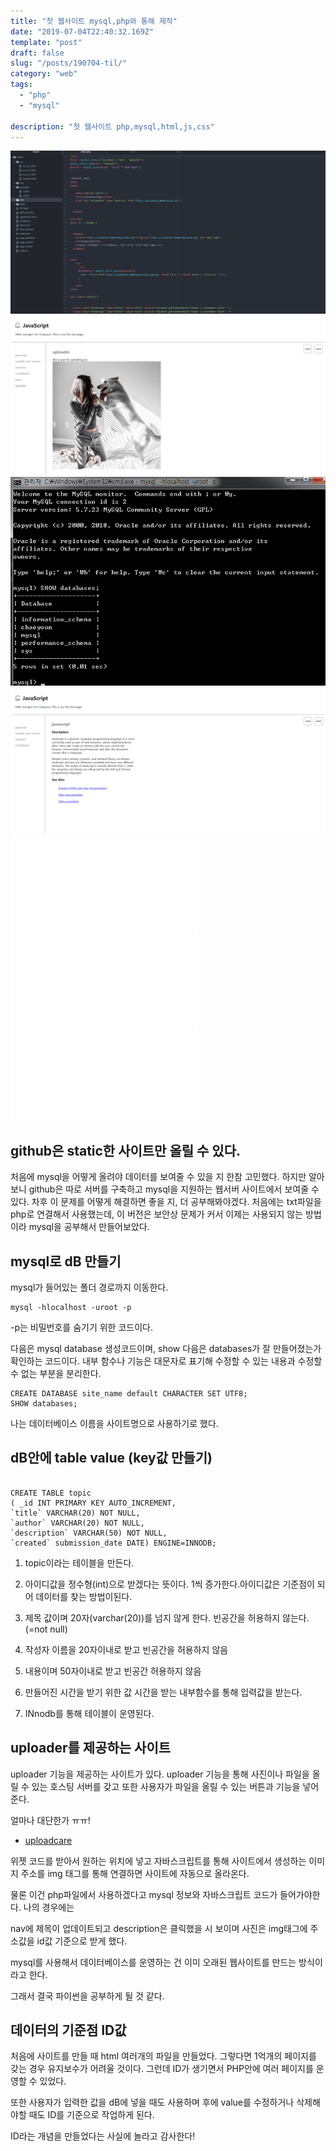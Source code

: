 ```yaml
---
title: "첫 웹사이트 mysql,php와 통해 제작"
date: "2019-07-04T22:40:32.169Z"
template: "post"
draft: false
slug: "/posts/190704-til/"
category: "web"
tags:
  - "php"
  - "mysql"

description: "첫 웹사이트 php,mysql,html,js,css"
---
```


![](/media/portfolio/mysql_data_site.jpg)
![](/media/portfolio/board_and_uploader.jpg)
![](/media/portfolio/mysql_data.jpg)
![](/media/portfolio/text_site.jpg)
![](/media/portfolio/index.php)
![](/media/portfolio/process.php)
![](/media/portfolio/style.css)

## github은 static한 사이트만 올릴 수 있다.

처음에 mysql을 어떻게 올려야 데이터를 보여줄 수 있을 지
한참 고민했다. 하지만 알아보니 github은 따로 서버를 구축하고 mysql을 지원하는 웹서버 사이트에서 보여줄 수 있다.
차후 이 문제를 어떻게 해결하면 좋을 지, 더 공부해봐야겠다.
처음에는 txt파일을 php로 연결해서 사용했는데,
이 버전은 보안상 문제가 커서 이제는 사용되지 않는 방법이라
mysql을 공부해서 만들어보았다.

## mysql로 dB 만들기

mysql가 들어있는 폴더 경로까지 이동한다.

```
mysql -hlocalhost -uroot -p

```
-p는 비밀번호를 숨기기 위한 코드이다.

다음은 mysql database 생성코드이며,
show 다음은 
databases가 잘 만들어졌는가 확인하는 코드이다.
내부 함수나 기능은 대문자로 표기해 
수정할 수 있는 내용과 수정할 수 없는 부분을 분리한다.


```
CREATE DATABASE site_name default CHARACTER SET UTF8; 
SHOW databases;

```

나는 데이터베이스 이름을 사이트명으로 사용하기로 했다.

## dB안에 table value (key값 만들기)

```

CREATE TABLE topic 
( _id INT PRIMARY KEY AUTO_INCREMENT, 
`title` VARCHAR(20) NOT NULL, 
`author` VARCHAR(20) NOT NULL,
`description` VARCHAR(50) NOT NULL,
`created` submission_date DATE) ENGINE=INNODB;

```
1. topic이라는 테이블을 만든다.

2. 아이디값을 정수형(int)으로 받겠다는 뜻이다. 
1씩 증가한다.아이디값은 기준점이 되어 
데이터를 찾는 방법이된다.

3. 제목 값이며 20자(varchar(20))를 넘지 않게 한다. 
빈공간을 허용하지 않는다.(=not null)

4. 작성자 이름을 20자이내로 받고 빈공간을 허용하지 않음

5. 내용이며 50자이내로 받고 빈공간 허용하지 않음

6. 만들어진 시간을 받기 위한 값 
시간을 받는 내부함수를 통해 입력값을 받는다.

7. INnodb를 통해 테이블이 운영된다.


## uploader를 제공하는 사이트

uploader 기능을 제공하는 사이트가 있다.
uploader 기능을 통해 사진이나 파일을 올릴 수 있는
호스팅 서버를 갖고 또한 사용자가 파일을 올릴 수 있는 버튼과
기능을 넣어준다.

얼마나 대단한가 ㅠㅠ!

- [uploadcare](https://uploadcare.com/)

위젯 코드를 받아서 원하는 위치에 넣고
자바스크립트를 통해 사이트에서 생성하는 이미지 주소를
img 태그를 통해 연결하면 사이트에 자동으로 올라온다.

물론 이건 php파일에서 사용하겠다고
mysql 정보와 자바스크립트 코드가 들어가야한다.
나의 경우에는

nav에 제목이 업데이트되고
description은 클릭했을 시 보이며
사진은 img태그에 주소값을 id값 기준으로 받게 했다.

mysql를 사용해서 데이터베이스를 운영하는 건 
이미 오래된 웹사이트를 만드는 방식이라고 한다.

그래서 결국 파이썬을 공부하게 될 것 같다.

## 데이터의 기준점 ID값

처음에 사이트를 만들 때 html 여러개의 파일을 만들었다.
그렇다면 1억개의 페이지를 갖는 경우 유지보수가 어려울 것이다. 그런데 ID가 생기면서
PHP안에 여러 페이지를 운영할 수 있었다.

또한 사용자가 입력한 값을 dB에 넣을 때도 사용하며
후에 value를 수정하거나 삭제해야할 때도 ID를 기준으로
작업하게 된다.

ID라는 개념을 만들었다는 사실에 놀라고
감사한다!


